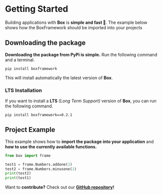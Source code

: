# Getting Started

Building applications with **Box** is **simple and fast 🚀**. The example below shows how the BoxFramework should be imported into your projects

## Downloading the package
**Downloading the package from PyPi is simple.** Run the following command and a terminal.
```
pip install boxframework
```
This will install automatically the latest version of **Box**.

### LTS Installation
 If you want to install a **LTS** *(Long Term Support)* version of **Box**, you can run the following command.
```
pip install boxframework==0.2.1
```

## Project Example
This example shows how to **import the package into your application** and **how to use the currently available functions.**

```py
from box import frame

test1 = frame.Numbers.addone(1)
test2 = frame.Numbers.minusone(1)
print(test2)
print(test1)
```

Want to **contribute?** Check out our **[GitHub repository](https://github.com/Boxei/Box)!**